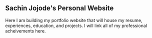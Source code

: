 ## Sachin Jojode's Personal Website
Here I am building my portfolio website that will house my resume, experiences, education, and projects. I will link all of my professional acheivements here.